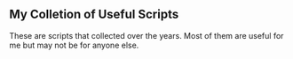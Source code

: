 ## My Colletion of Useful Scripts
These are scripts that collected over the years. Most of them are useful for me but may not be for anyone else.
